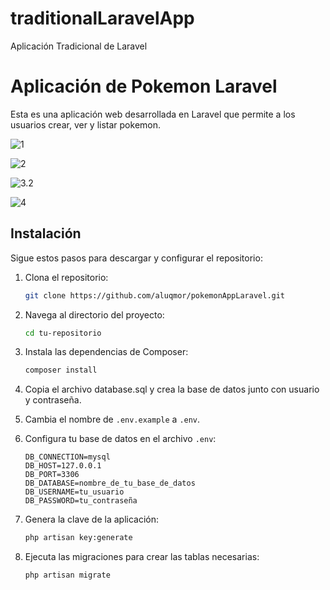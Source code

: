 # traditionalLaravelApp

Aplicación Tradicional de Laravel

# Aplicación de Pokemon Laravel

Esta es una aplicación web desarrollada en Laravel que permite a los usuarios crear, ver y listar pokemon.


![1](images/1.jpg)



![2](images/2.jpg)



![3.2](images/3.jpg)


![4](images/4.jpg)



## Instalación

Sigue estos pasos para descargar y configurar el repositorio:

1. Clona el repositorio:

    ```sh
    git clone https://github.com/aluqmor/pokemonAppLaravel.git
    ```

2. Navega al directorio del proyecto:

    ```sh
    cd tu-repositorio
    ```

3. Instala las dependencias de Composer:

    ```sh
    composer install
    ```

4. Copia el archivo database.sql y crea la base de datos junto con usuario y contraseña.

5. Cambia el nombre de `.env.example` a `.env`.

6. Configura tu base de datos en el archivo `.env`:

    ```env
    DB_CONNECTION=mysql
    DB_HOST=127.0.0.1
    DB_PORT=3306
    DB_DATABASE=nombre_de_tu_base_de_datos
    DB_USERNAME=tu_usuario
    DB_PASSWORD=tu_contraseña
    ```

7. Genera la clave de la aplicación:

    ```sh
    php artisan key:generate
    ```

8. Ejecuta las migraciones para crear las tablas necesarias:

    ```sh
    php artisan migrate
    ```

